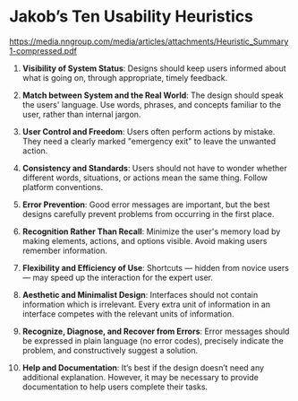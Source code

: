 # Jakob’s Ten Usability Heuristics

https://media.nngroup.com/media/articles/attachments/Heuristic_Summary1-compressed.pdf

1. **Visibility of System Status**: Designs should keep users informed about what is going on, through
appropriate, timely feedback.

2. **Match between System and the Real World**: The design should speak the users' language. Use words, phrases, and concepts familiar to the user, rather than internal jargon.

3. **User Control and Freedom**: Users often perform actions by mistake. They need a clearly marked "emergency exit" to leave the unwanted action.

4. **Consistency and Standards**: Users should not have to wonder whether different words, situations,
or actions mean the same thing. Follow platform conventions.

5. **Error Prevention**: Good error messages are important, but the best designs carefully prevent problems from occurring in the first place.

6. **Recognition Rather Than Recall**: Minimize the user's memory load by making elements, actions, and
options visible. Avoid making users remember information.

7. **Flexibility and Efficiency of Use**: Shortcuts — hidden from novice users — may speed up the interaction for the expert user.

8. **Aesthetic and Minimalist Design**: Interfaces should not contain information which is irrelevant. Every extra unit of information in an interface competes with the relevant units of information.

9. **Recognize, Diagnose, and Recover from Errors**: Error messages should be expressed in plain language (no error codes), precisely indicate the problem, and constructively suggest a solution.

10. **Help and Documentation**: It’s best if the design doesn’t need any additional explanation. However, it may be necessary to provide documentation to help users complete their tasks.
